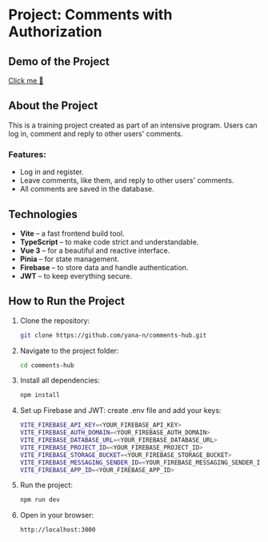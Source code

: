 # Project: Comments with Authorization

## Demo of the Project

[Click me 👾](https://comment-hub.netlify.app/)

## About the Project

This is a training project created as part of an intensive program. Users can log in, comment and reply to other users' comments.

### Features:

- Log in and register.
- Leave comments, like them, and reply to other users' comments.
- All comments are saved in the database.

## Technologies

- **Vite** – a fast frontend build tool.
- **TypeScript** – to make code strict and understandable.
- **Vue 3** – for a beautiful and reactive interface.
- **Pinia** – for state management.
- **Firebase** – to store data and handle authentication.
- **JWT** – to keep everything secure.

## How to Run the Project

1. Clone the repository:

   ```bash
   git clone https://github.com/yana-n/comments-hub.git
   ```

2. Navigate to the project folder:

   ```bash
   cd comments-hub
   ```

3. Install all dependencies:

   ```bash
   npm install
   ```

4. Set up Firebase and JWT: create .env file and add your keys:

   ```bash
   VITE_FIREBASE_API_KEY=<YOUR_FIREBASE_API_KEY>
   VITE_FIREBASE_AUTH_DOMAIN=<YOUR_FIREBASE_AUTH_DOMAIN>
   VITE_FIREBASE_DATABASE_URL=<YOUR_FIREBASE_DATABASE_URL>
   VITE_FIREBASE_PROJECT_ID=<YOUR_FIREBASE_PROJECT_ID>
   VITE_FIREBASE_STORAGE_BUCKET=<YOUR_FIREBASE_STORAGE_BUCKET>
   VITE_FIREBASE_MESSAGING_SENDER_ID=<YOUR_FIREBASE_MESSAGING_SENDER_ID>
   VITE_FIREBASE_APP_ID=<YOUR_FIREBASE_APP_ID>
   ```

5. Run the project:

   ```bash
   npm run dev
   ```

6. Open in your browser:
   ```bash
   http://localhost:3000
   ```
